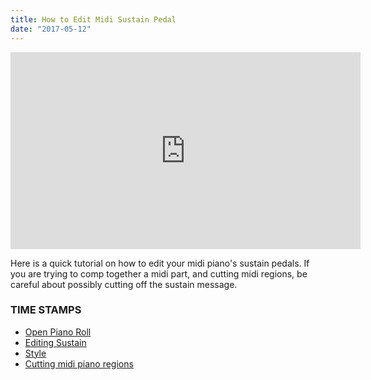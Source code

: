 ```yaml
---
title: How to Edit Midi Sustain Pedal
date: "2017-05-12"
---
```

<iframe src="https://www.youtube.com/embed/pa_8N7Hp_JA?ecver=1" width="560" height="315" frameborder="0" allowfullscreen="allowfullscreen"></iframe>

Here is a quick tutorial on how to edit your midi piano's sustain pedals. If you are trying to comp together a midi part, and cutting midi regions, be careful about possibly cutting off the sustain message.


<h3 >TIME STAMPS</h3>
<ul>
 	<li ><a href="https://youtu.be/pa_8N7Hp_JA?t=26" target="_blank" >Open Piano Roll</a></li>
 	<li ><a href="https://youtu.be/pa_8N7Hp_JA?t=68" target="_blank" >Editing Sustain</a></li>
 	<li ><a href="https://youtu.be/pa_8N7Hp_JA?t=108" target="_blank" >Style</a></li>
 	<li ><a href="https://youtu.be/pa_8N7Hp_JA?t=123" target="_blank" >Cutting midi piano regions </a></li>
</ul>


